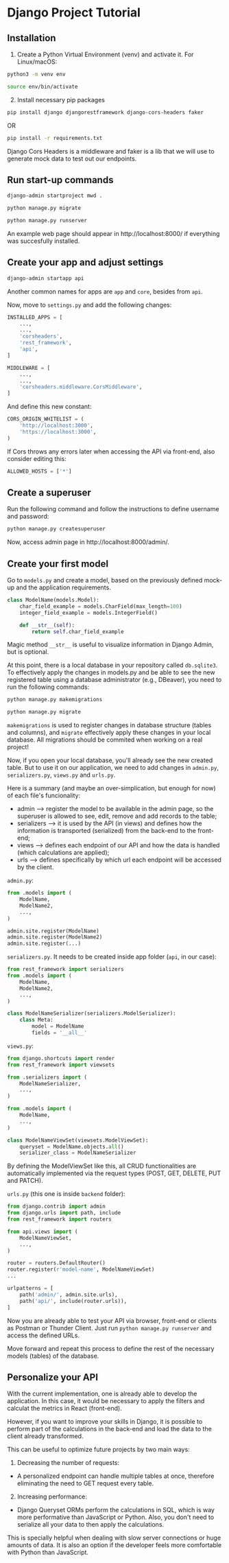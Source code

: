 # Django Project Tutorial

## Installation

1. Create a Python Virtual Environment (venv) and activate it. For Linux/macOS:
```bash
python3 -m venv env

source env/bin/activate
```

2. Install necessary pip packages
```bash
pip install django djangorestframework django-cors-headers faker
```
OR
```bash
pip install -r requirements.txt
```
Django Cors Headers is a middleware and faker is a lib that we will use to generate mock data to test out our endpoints.

## Run start-up commands

```bash
django-admin startproject mwd .

python manage.py migrate

python manage.py runserver
```

An example web page should appear in http://localhost:8000/ if everything was succesfully installed.

## Create your app and adjust settings

```bash
django-admin startapp api
```

Another common names for apps are `app` and `core`, besides from `api`.

Now, move to `settings.py` and add the following changes:
```python
INSTALLED_APPS = [
    ...,
    ...,
    'corsheaders',
    'rest_framework',
    'api',
]
```
```python
MIDDLEWARE = [
    ...,
    ...,
    'corsheaders.middleware.CorsMiddleware',
]
```
And define this new constant:
```python
CORS_ORIGIN_WHITELIST = (
    'http://localhost:3000',
    'https://localhost:3000',
)
```
If Cors throws any errors later when accessing the API via front-end, also consider editing this:
```python
ALLOWED_HOSTS = ['*']
```

## Create a superuser
Run the following command and follow the instructions to define username and password:
```bash
python manage.py createsuperuser
```
Now, access admin page in http://localhost:8000/admin/.

## Create your first model

Go to `models.py` and create a model, based on the previously defined mock-up and the application requirements.

```python
class ModelName(models.Model):
    char_field_example = models.CharField(max_length=100)
    integer_field_example = models.IntegerField()

    def __str__(self):
        return self.char_field_example
```

Magic method `__str__` is useful to visualize information in Django Admin, but is optional.

At this point, there is a local database in your repository called `db.sqlite3`. To effectively apply the changes in models.py and be able to see the new registered table using a database administrator (e.g., DBeaver), you need to run the following commands:

```bash
python manage.py makemigrations

python manage.py migrate
```
```makemigrations``` is used to register changes in database structure (tables and columns), and ```migrate``` effectively apply these changes in your local database. All migrations should be commited when working on a real project!

Now, if you open your local database, you'll already see the new created table. But to use it on our application, we need to add changes in `admin.py`, `serializers.py`, `views.py` and `urls.py`.

Here is a summary (and maybe an over-simplication, but enough for now) of each file's funcionality:
- admin --> register the model to be available in the admin page, so the superuser is allowed to see, edit, remove and add records to the table;
- serializers --> it is used by the API (in views) and defines how the information is transported (serialized) from the back-end to the front-end;
- views --> defines each endpoint of our API and how the data is handled (which calculations are applied);
- urls --> defines specifically by which url each endpoint will be accessed by the client.

`admin.py`:
```python
from .models import (
    ModelName,
    ModelName2,
    ...,
)

admin.site.register(ModelName)
admin.site.register(ModelName2)
admin.site.register(...)
```

```serializers.py```. It needs to be created inside app folder (`api`, in our case):

```python
from rest_framework import serializers
from .models import (
    ModelName,
    ModelName2,
    ...,
)

class ModelNameSerializer(serializers.ModelSerializer):
    class Meta:
        model = ModelName
        fields = '__all__'
```

`views.py`:
```python
from django.shortcuts import render
from rest_framework import viewsets

from .serializers import (
    ModelNameSerializer,
    ...,
)

from .models import (
    ModelName,
    ...,
)

class ModelNameViewSet(viewsets.ModelViewSet):
    queryset = ModelName.objects.all()
    serializer_class = ModelNameSerializer
```

By defining the ModelViewSet like this, all CRUD functionalities are automatically implemented via the request types (POST, GET, DELETE, PUT and PATCH).

`urls.py` (this one is inside `backend` folder):
```python
from django.contrib import admin
from django.urls import path, include
from rest_framework import routers

from api.views import (
    ModelNameViewSet,
    ...,
)

router = routers.DefaultRouter()
router.register(r'model-name', ModelNameViewSet)
...

urlpatterns = [
    path('admin/', admin.site.urls),
    path('api/', include(router.urls)),
]
```

Now you are already able to test your API via browser, front-end or clients as Postman or Thunder Client. Just run ```python manage.py runserver``` and access the defined URLs.

Move forward and repeat this process to define the rest of the necessary models (tables) of the database.

## Personalize your API

With the current implementation, one is already able to develop the application. In this case, it would be necessary to apply the filters and calculat the metrics in React (front-end).

However, if you want to improve your skills in Django, it is possible to perform part of the calculations in the back-end and load the data to the client already transformed.

This can be useful to optimize future projects by two main ways:
1. Decreasing the number of requests:
- A personalized endpoint can handle multiple tables at once, therefore eliminating the need to GET request every table.
2. Increasing performance:
- Django Queryset ORMs perform the calculations in SQL, which is way more performative than JavaScript or Python. Also, you don't need to serialize all your data to then apply the calculations.

This is specially helpful when dealing with slow server connections or huge amounts of data. It is also an option if the developer feels more comfortable with Python than JavaScript.